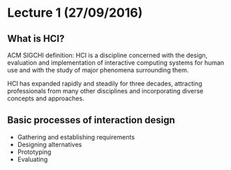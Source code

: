 # Lecture 1 (27/09/2016)

## What is HCI?

ACM SIGCHI definition: HCI is a discipline concerned with the design, evaluation and implementation of interactive computing systems for human use and with the study of major phenomena surrounding them.

HCI has expanded rapidly and steadily for three decades, attracting professionals from many other disciplines and incorporating diverse concepts and approaches.

## Basic processes of interaction design

- Gathering and establishing requirements
- Designing alternatives
- Prototyping
- Evaluating
